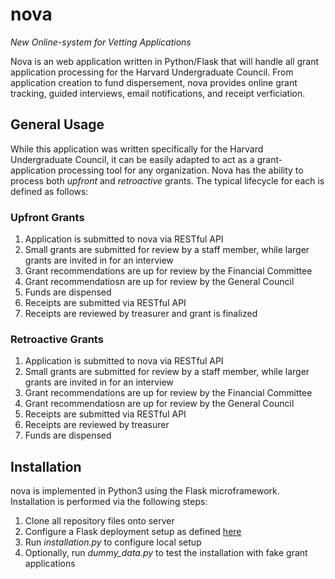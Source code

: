 # nova

*New Online-system for Vetting Applications*

Nova is an web application written in Python/Flask that will handle all grant application processing for the Harvard Undergraduate Council. From application creation to fund dispersement, nova provides online grant tracking, guided interviews, email notifications, and receipt verficiation.

## General Usage

While this application was written specifically for the Harvard Undergraduate Council, it can be easily adapted to act as a grant-application processing tool for any organization. Nova has the ability to process both *upfront* and *retroactive* grants. The typical lifecycle for each is defined as follows:

### Upfront Grants

1. Application is submitted to nova via RESTful API
2. Small grants are submitted for review by a staff member, while larger grants are invited in for an interview
3. Grant recommendations are up for review by the Financial Committee
4. Grant recommendatiosn are up for review by the General Council
5. Funds are dispensed
6. Receipts are submitted via RESTful API
7. Receipts are reviewed by treasurer and grant is finalized


### Retroactive Grants

1. Application is submitted to nova via RESTful API
2. Small grants are submitted for review by a staff member, while larger grants are invited in for an interview
3. Grant recommendations are up for review by the Financial Committee
4. Grant recommendatiosn are up for review by the General Council
5. Receipts are submitted via RESTful API
6. Receipts are reviewed by treasurer
7. Funds are dispensed


## Installation

nova is implemented in Python3 using the Flask microframework. Installation is performed via the following steps:

1. Clone all repository files onto server
2. Configure a Flask deployment setup as defined [here](http://flask.pocoo.org/docs/latest/deploying/)
3. Run *installation.py* to configure local setup
4. Optionally, run *dummy_data.py* to test the installation with fake grant applications
